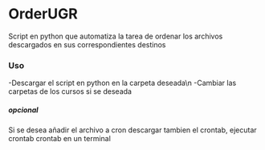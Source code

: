 # OrderUGR

Script en python que automatiza la tarea de ordenar los archivos descargados en sus correspondientes destinos

### Uso

 -Descargar el script en python en la carpeta deseada\n
 -Cambiar las carpetas de los cursos si se deseada

##### opcional
 Si se desea añadir el archivo a cron descargar tambien el crontab, ejecutar crontab crontab en un terminal

